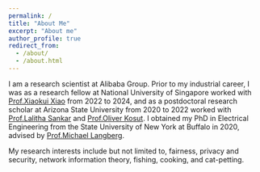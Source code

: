 ```yaml
---
permalink: /
title: "About Me"
excerpt: "About me"
author_profile: true
redirect_from: 
  - /about/
  - /about.html
---
```


I am a research scientist at Alibaba Group. Prior to my industrial career, I 
was as a research fellow at National University of 
Singapore worked with [Prof.Xiaokui Xiao](https://www.comp.nus.edu.sg/~xiaoxk/) from 2022 to 2024, and as a postdoctoral research scholar at Arizona State University from 2020 to 2022 worked with [Prof.Lalitha Sankar](https://sankar.engineering.asu.edu/) and [Prof.Oliver Kosut](https://sites.google.com/site/okosut/). I obtained my PhD in Electrical Engineering from the State University of New York at Buffalo in 2020, advised by [Prof.Michael Langberg](https://www.acsu.buffalo.edu/~mikel/).

My research interests include but not limited to, fairness, privacy and security, network information theory, fishing, cooking, and cat-petting.
